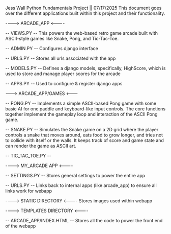 Jess Wall Python Fundamentals Project || 07/17/2025
This document goes over the different applications built within this project and their functionality.


----> ARCADE_APP <----


-- VIEWS.PY --
This powers the web-based retro game arcade built with ASCII-style games like Snake, Pong, and Tic-Tac-Toe.

-- ADMIN.PY --
Configures django interface

-- URLS.PY --
Stores all urls associated with the app

-- MODELS.PY --
Defines a django models, specifically, HighScore, which is used to store and manage player scores for the arcade

-- APPS.PY --
Used to configure & register django apps


---> ARCADE_APP/GAMES <---

-- PONG.PY --
Implements a simple ASCII-based Pong game with some basic AI for one paddle and keyboard-like input controls.
The core functions together implement the gameplay loop and interaction of the ASCII Pong game.

-- SNAKE.PY --
Simulates the Snake game on a 2D grid where the player controls a snake that moves around, eats food to grow longer,
and tries not to collide with itself or the walls. It keeps track of score and game state and
can render the game as ASCII art.

-- TIC_TAC_TOE.PY --







----> MY_ARCADE APP <----

-- SETTINGS.PY --
Stores general settings to power the entire app

-- URLS.PY --
Links back to internal apps (like arcade_app) to ensure all links work for webapp

----> STATIC DIRECTORY <----
Stores images used within webapp

----> TEMPLATES DIRECTORY <----

-- ARCADE_APP/INDEX.HTML --
Stores all the code to power the front end of the webapp
